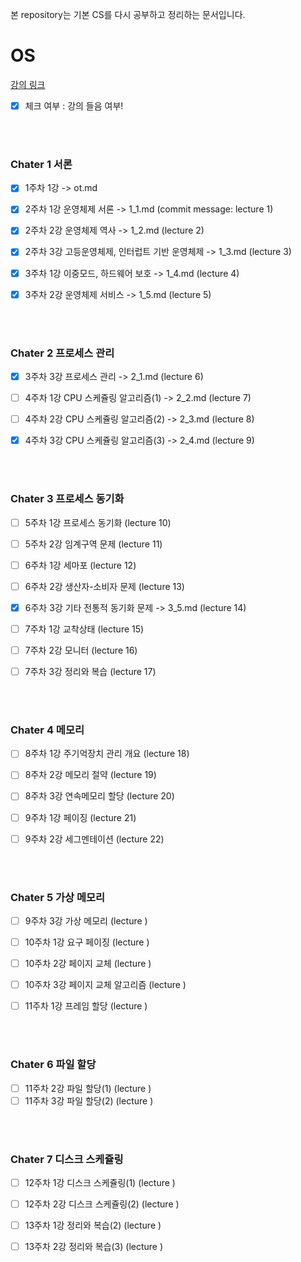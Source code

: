 본 repository는 기본 CS를 다시 공부하고 정리하는 문서입니다.



# OS

[강의 링크](http://www.kocw.net/home/search/kemView.do?kemId=978503)

- [X] 체크 여부 : 강의 들음 여부!

<br>
<br>

### Chater 1 서론

- [X] 1주차 1강 -> ot.md

- [X] 2주차 1강 운영체제 서론 -> 1_1.md (commit message: lecture 1)
- [X] 2주차 2강 운영체제 역사 -> 1_2.md (lecture 2)
- [X] 2주차 3강 고등운영체제, 인터럽트 기반 운영체제 -> 1_3.md (lecture 3)

- [X] 3주차 1강 이중모드, 하드웨어 보호 -> 1_4.md (lecture 4)
- [X] 3주차 2강 운영체제 서비스 -> 1_5.md (lecture 5)

<br>
<br>

### Chater 2 프로세스 관리

- [X] 3주차 3강 프로세스 관리 -> 2_1.md (lecture 6)

- [ ] 4주차 1강 CPU 스케쥴링 알고리즘(1) -> 2_2.md (lecture 7)
- [ ] 4주차 2강 CPU 스케쥴링 알고리즘(2) -> 2_3.md (lecture 8)
- [X] 4주차 3강 CPU 스케쥴링 알고리즘(3) -> 2_4.md (lecture 9)

<br>
<br>

### Chater 3 프로세스 동기화

- [ ] 5주차 1강 프로세스 동기화 (lecture 10)
- [ ] 5주차 2강 임계구역 문제 (lecture 11)

- [ ] 6주차 1강 세마포 (lecture 12)
- [ ] 6주차 2강 생산자-소비자 문제 (lecture 13)
- [X] 6주차 3강 기타 전통적 동기화 문제  -> 3_5.md (lecture 14)

- [ ] 7주차 1강 교착상태 (lecture 15)
- [ ] 7주차 2강 모니터 (lecture 16)
- [ ] 7주차 3강 정리와 복습 (lecture 17)

<br>
<br>

### Chater 4 메모리

- [ ] 8주차 1강 주기억장치 관리 개요 (lecture 18)
- [ ] 8주차 2강 메모리 절약 (lecture 19)
- [ ] 8주차 3강 연속메모리 할당 (lecture 20)

- [ ] 9주차 1강 페이징 (lecture 21)
- [ ] 9주차 2강 세그멘테이션 (lecture 22)

<br>
<br>

### Chater 5 가상 메모리

- [ ] 9주차 3강 가상 메모리 (lecture )

- [ ] 10주차 1강 요구 페이징 (lecture )
- [ ] 10주차 2강 페이지 교체 (lecture )
- [ ] 10주차 3강 페이지 교체 알고리즘 (lecture )

- [ ] 11주차 1강 프레임 할당 (lecture )

<br>
<br>

### Chater 6 파일 할당

- [ ] 11주차 2강 파일 할당(1) (lecture )
- [ ] 11주차 3강 파일 할당(2) (lecture )

<br>
<br>

### Chater 7 디스크 스케쥴링

- [ ] 12주차 1강 디스크 스케쥴링(1) (lecture )
- [ ] 12주차 2강 디스크 스케쥴링(2) (lecture )

- [ ] 13주차 1강 정리와 복습(2) (lecture )
- [ ] 13주차 2강 정리와 복습(3) (lecture )

<br>
<br>
<br>
<br>
<br>
